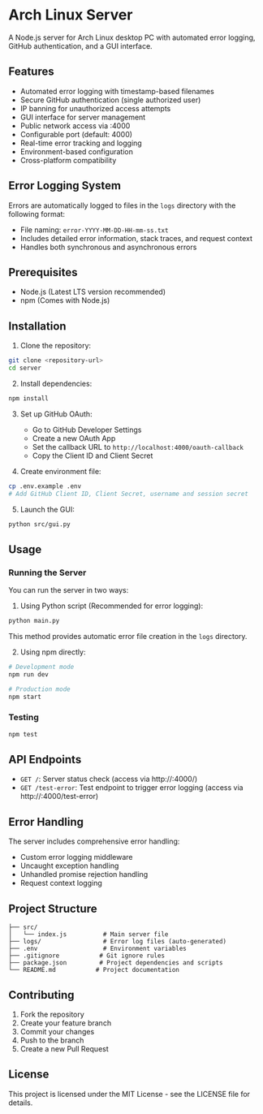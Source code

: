 # Arch Linux Server

A Node.js server for Arch Linux desktop PC with automated error logging, GitHub authentication, and a GUI interface.

## Features

- Automated error logging with timestamp-based filenames
- Secure GitHub authentication (single authorized user)
- IP banning for unauthorized access attempts
- GUI interface for server management
- Public network access via <ip>:4000
- Configurable port (default: 4000)
- Real-time error tracking and logging
- Environment-based configuration
- Cross-platform compatibility

## Error Logging System

Errors are automatically logged to files in the `logs` directory with the following format:
- File naming: `error-YYYY-MM-DD-HH-mm-ss.txt`
- Includes detailed error information, stack traces, and request context
- Handles both synchronous and asynchronous errors

## Prerequisites

- Node.js (Latest LTS version recommended)
- npm (Comes with Node.js)

## Installation

1. Clone the repository:
```bash
git clone <repository-url>
cd server
```

2. Install dependencies:
```bash
npm install
```

3. Set up GitHub OAuth:
   - Go to GitHub Developer Settings
   - Create a new OAuth App
   - Set the callback URL to `http://localhost:4000/oauth-callback`
   - Copy the Client ID and Client Secret

4. Create environment file:
```bash
cp .env.example .env
# Add GitHub Client ID, Client Secret, username and session secret
```

5. Launch the GUI:
```bash
python src/gui.py
```

## Usage

### Running the Server

You can run the server in two ways:

1. Using Python script (Recommended for error logging):
```bash
python main.py
```
This method provides automatic error file creation in the `logs` directory.

2. Using npm directly:
```bash
# Development mode
npm run dev

# Production mode
npm start
```

### Testing
```bash
npm test
```

## API Endpoints

- `GET /`: Server status check (access via http://<your-ip>:4000/)
- `GET /test-error`: Test endpoint to trigger error logging (access via http://<your-ip>:4000/test-error)

## Error Handling

The server includes comprehensive error handling:
- Custom error logging middleware
- Uncaught exception handling
- Unhandled promise rejection handling
- Request context logging

## Project Structure

```
├── src/
│   └── index.js          # Main server file
├── logs/                 # Error log files (auto-generated)
├── .env                  # Environment variables
├── .gitignore           # Git ignore rules
├── package.json         # Project dependencies and scripts
└── README.md           # Project documentation
```

## Contributing

1. Fork the repository
2. Create your feature branch
3. Commit your changes
4. Push to the branch
5. Create a new Pull Request

## License

This project is licensed under the MIT License - see the LICENSE file for details.